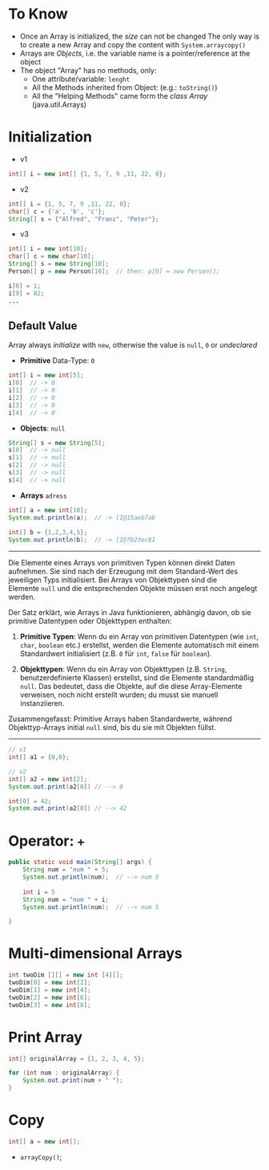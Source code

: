 # To Know
- Once an Array is initialized, the *size* can not be changed
	The only way is to create a new Array and copy the content with `System.arraycopy()`
- Arrays are *Objects*, i.e. the variable name is a pointer/reference at the object
- The object "Array" has no methods, only:
	- One attribute/variable: `lenght`
	- All the Methods inherited from Object: (e.g.: `toString()`)
	- All the "Helping Methods" came form the *class Array* (java.util.Arrays)

# Initialization
- v1
```java
int[] i = new int[] {1, 5, 7, 9 ,11, 22, 0};
```

- v2
```java
int[] i = {1, 5, 7, 9 ,11, 22, 0};
char[] c = {'a', 'b', 'c'};
String[] s = {"Alfred", "Franz", "Peter"};
```

- v3
```java
int[] i = new int[10];
char[] c = new char[10];
String[] s = new String[10];
Person[] p = new Person[10];  // then: p[0] = new Person();

i[0] = 1;
i[9] = 82;
...
```


## Default Value 
Array always *initialize* with `new`, otherwise the value is `null`, `0` or *undeclared*

- **Primitive** Data-Type: `0`
```java
int[] i = new int[5];
i[0]  // -> 0
i[1]  // -> 0
i[2]  // -> 0
i[3]  // -> 0
i[4]  // -> 0
```

- **Objects**: `null`
```java
String[] s = new String[5];
s[0]  // -> null
s[1]  // -> null
s[2]  // -> null
s[3]  // -> null
s[4]  // -> null
```

- **Arrays** `adress`
```java
int[] a = new int[10];  
System.out.println(a);  // -> [I@15aeb7ab
  
int[] b = {1,2,3,4,5};  
System.out.println(b);  // -> [I@7b23ec81
```




---
Die Elemente eines Arrays von primitiven Typen können direkt Daten aufnehmen. Sie sind nach der Erzeugung mit dem Standard-Wert des jeweiligen Typs initialisiert. Bei Arrays von Objekttypen sind die Elemente `null` und die entsprechenden Objekte müssen erst noch angelegt werden.

Der Satz erklärt, wie Arrays in Java funktionieren, abhängig davon, ob sie primitive Datentypen oder Objekttypen enthalten:

1. **Primitive Typen**: Wenn du ein Array von primitiven Datentypen (wie `int`, `char`, `boolean` etc.) erstellst, werden die Elemente automatisch mit einem Standardwert initialisiert (z.B. `0` für `int`, `false` für `boolean`).

2. **Objekttypen**: Wenn du ein Array von Objekttypen (z.B. `String`, benutzerdefinierte Klassen) erstellst, sind die Elemente standardmäßig `null`. Das bedeutet, dass die Objekte, auf die diese Array-Elemente verweisen, noch nicht erstellt wurden; du musst sie manuell instanziieren.

Zusammengefasst: Primitive Arrays haben Standardwerte, während Objekttyp-Arrays initial `null` sind, bis du sie mit Objekten füllst.

---


```java
// v1
int[] a1 = {0,0};

// v2
int[] a2 = new int[2];
System.out.print(a2[0]) // --> 0

int[0] = 42;
System.out.print(a2[0]) // --> 42
```


# Operator: `+`
```java
public static void main(String[] args) {  
    String num = "num " + 5;  
    System.out.println(num);  // --> num 5
	
	int i = 5
    String num = "num " + i;  
    System.out.println(num);  // --> num 5

}
```



# Multi-dimensional Arrays
```java
int twoDim [][] = new int [4][];
twoDim[0] = new int[2];
twoDim[1] = new int[4];
twoDim[2] = new int[6];
twoDim[3] = new int[8];
```


# Print Array

```java
int[] originalArray = {1, 2, 3, 4, 5};

for (int num : originalArray) {  
    System.out.print(num + " ");  
}  
```


# Copy
```java
int[] a = new int[];

```
- `arrayCopy()`;
